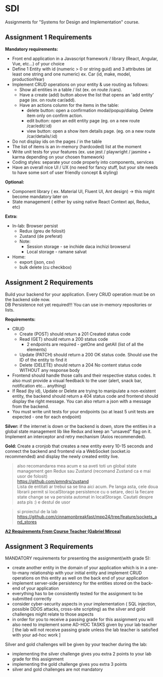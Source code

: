 # SDI

Assignments for "Systems for Design and Implementation" course.

## Assignment 1 Requirements

**Mandatory requirements:**

- Front end application in a Javascript framework / library (React, Angular, Vue, etc...) of your choice
- Define 1 Entity with id (numeric > 0 or string guid) and 3 attributes (at least one string and one numeric) ex. Car (id, make, model, productionYear)
- Implement CRUD operations on your entity & use routing as follows:
  - Show all entities in a table / list (ex. on route /cars).
  - Have a create (add) button above the list that opens an 'add entity' page (ex. on route car/add).
  - Have an actions column for the items in the table:
    - delete button: open a confirmation modal/popup/dialog. Delete item only on confirm action.
    - edit button: open an edit entity page (eg. on a new route /car/edit/:id)
    - view button: open a show item details page. (eg. on a new route /car/details/:id)
- Do not display ids on the pages / in the table
- The list of items is an in-memory (hardcoded) list at the moment
- Write unit tests for your features (ex. use jest / playwright / jasmine + karma depending on your chosen framework)
- Coding styles: separate your code properly into components, services
- Have an overall nice UI / UX (no need for fancy stuff, but your site needs to have some sort of user friendly concept & styling)

**Optional:**

- Component library ( ex. Material UI, Fluent UI, Ant design) -> this might become mandatory later on
- State management ( either by using native React Context api, Redux, etc)

**Extra:**

- In-lab: Browser persist
  - Redux (greu de folosit)
  - Zustand (de preferat)
  - Note:
    - Session storage - se inchide daca inchizi browserul
    - Local storage - ramane salvat
- Home:
  - export (json, csv)
  - bulk delete (cu checkbox)

## Assignment 2 Requirements

Build your backend for your application. Every CRUD operation must be on the backend side now.  
DB Persistence not yet required!!! You can use in-memory repositories or lists.

**Requirements:**

- CRUD
  - Create (POST) should return a 201 Created status code
  - Read (GET) should return a 200 status code
    - 2 endpoints are required - getOne and getAll (list of all the elements)
  - Update (PATCH) should return a 200 OK status code. Should use the ID of the entity to find it
  - Delete (DELETE) should return a 204 No content status code WITHOUT any response body
- Frontend should handle those calls and their respective status codes. It also must provide a visual feedback to the user (alert, snack bar, notification etc… anything)
- If Read (by id), Update or Delete are trying to manipulate a non-existent entity, the backend should return a 404 status code and frontend should display the right message. You can also return a json with a message from the backend.
- You must write unit tests for your endpoints (so at least 5 unit tests are expected - one for each endpoint)

**Silver:** if the internet is down or the backend is down, store the entities in a global state management lib like Redux and keep an "unsaved" flag on it. Implement an interceptor and retry mechanism (Axios recommended).

**Gold:** Create a cronjob that creates a new entity every 10-15 seconds and connect the backend and frontend via a WebSocket (socket.io recommended) and display the newly created entity live.

> also recomandarea mea acum e sa aveti toti un global state management gen Redux sau Zustand (recomand Zustand ca e mai usor de folosit)  
> https://github.com/pmndrs/zustand  
> Lista de entitati ar trebui sa se tina aici acum. Pe langa asta, cele doua librarii permit si localStorage persistence cu o setare, deci la fiecare state change se va persista automat in localStorage. Cautati despre asta pls :) e destul de usor

> si proiectul de la lab  
> https://github.com/cinnamonbreakfast/mpp24/tree/feature/sockets_and_stores

[**A2 Requirements From Course Teacher (Gabriel Mircea)**](https://ubbcluj.sharepoint.com/:b:/s/MPPFTW/EV-zWnGEj3ZEvWdOtd0oh74BNwn3TPvtAz9GV8oWfeJHJA?e=t940Zf)

## Assignment 3 Requirements

MANDATORY requirements for presenting the assignment(with
grade 5):

- create another entity in the domain of your application
  which is in a one-to-many relationship with your initial
  entity and implement CRUD operations on this entity as
  well on the back end of your application
- implement server-side persistency for the entities stored
  on the back-end of your application
- everything has to be consistently tested for the
  assignment to be submitted correctly
- consider cyber-security aspects in your implementation (
  SQL injection, possible DDOS attacks, cross-site scripting)
  as the silver and gold challenges might relate to those
  aspects
- in order for you to receive a passing grade for this
  assignment you will also need to implement some
  AD-HOC TASKS given by your lab teacher [ the lab will
  not receive passing grade unless the lab teacher is
  satisfied with your ad-hoc work ]

Silver and gold challenges will be given by your teacher during
the lab:

- implementing the silver challenge gives you extra 2
  points to your lab grade for this assignment
- implementing the gold challenge gives you extra 3
  points
- silver and gold challenges are not mandatory
